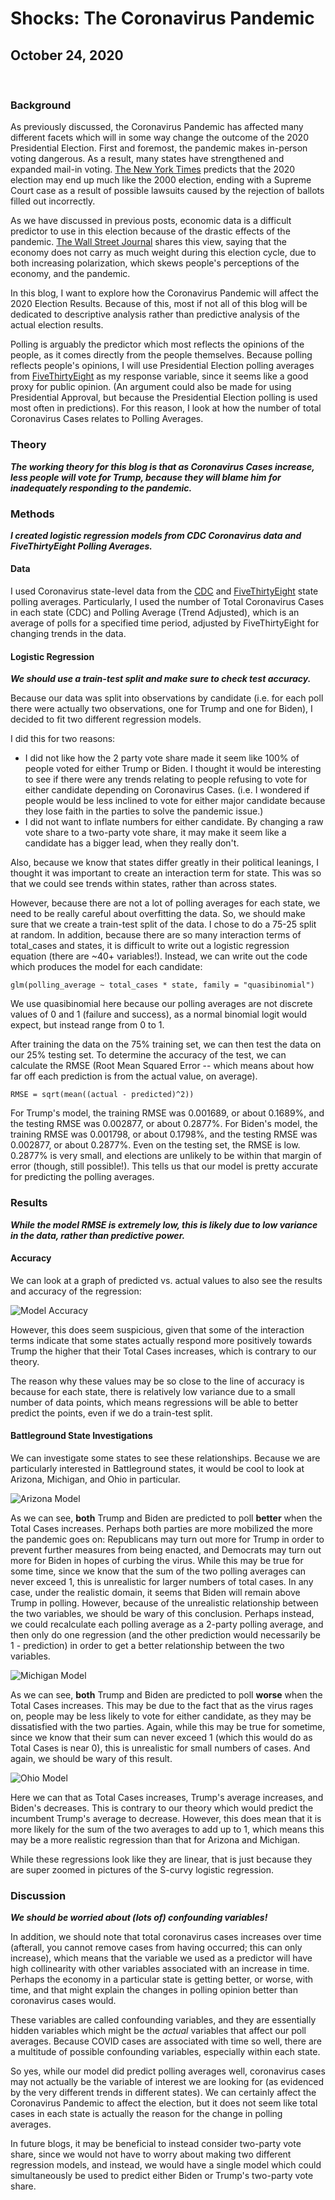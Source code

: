 # Shocks: The Coronavirus Pandemic

## October 24, 2020

<br>

### Background

As previously discussed, the Coronavirus Pandemic has affected many different facets which will in some way change the outcome of the 2020 Presidential Election. First and foremost, the pandemic makes in-person voting dangerous. As a result, many states have strengthened and expanded mail-in voting. [The New York Times](https://www.nytimes.com/2020/10/11/us/elections/vote-by-mail-election.html?auth=login-google) predicts that the 2020 election may end up much like the 2000 election, ending with a Supreme Court case as a result of possible lawsuits caused by the rejection of ballots filled out incorrectly.

As we have discussed in previous posts, economic data is a difficult predictor to use in this election because of the drastic effects of the pandemic. [The Wall Street Journal](https://www.wsj.com/articles/its-the-economy-stupid-carries-less-weight-in-2020-election-11599989400) shares this view, saying that the economy does not carry as much weight during this election cycle, due to both increasing polarization, which skews people's perceptions of the economy, and the pandemic.

In this blog, I want to explore how the Coronavirus Pandemic will affect the 2020 Election Results. Because of this, most if not all of this blog will be dedicated to descriptive analysis rather than predictive analysis of the actual election results.

Polling is arguably the predictor which most reflects the opinions of the people, as it comes directly from the people themselves. Because polling reflects people's opinions, I will use Presidential Election polling averages from [FiveThirtyEight](https://data.fivethirtyeight.com) as my response variable, since it seems like a good proxy for public opinion. (An argument could also be made for using Presidential Approval, but because the Presidential Election polling is used most often in predictions). For this reason, I look at how the number of total Coronavirus Cases relates to Polling Averages.

### Theory

***The working theory for this blog is that as Coronavirus Cases increase, less people will vote for Trump, because they will blame him for inadequately responding to the pandemic.***

### Methods

***I created logistic regression models from CDC Coronavirus data and FiveThirtyEight Polling Averages.***

#### Data 

I used Coronavirus state-level data from the [CDC](https://data.cdc.gov/Case-Surveillance/United-States-COVID-19-Cases-and-Deaths-by-State-o/9mfq-cb36) and [FiveThirtyEight](https://data.fivethirtyeight.com) state polling averages. Particularly, I used the number of Total Coronavirus Cases in each state (CDC) and Polling Average (Trend Adjusted), which is an average of polls for a specified time period, adjusted by FiveThirtyEight for changing trends in the data.

#### Logistic Regression 

***We should use a train-test split and make sure to check test accuracy.***

Because our data was split into observations by candidate (i.e. for each poll there were actually two observations, one for Trump and one for Biden), I decided to fit two different regression models.

I did this for two reasons:
* I did not like how the 2 party vote share made it seem like 100% of people voted for either Trump or Biden. I thought it would be interesting to see if there were any trends relating to people refusing to vote for either candidate depending on Coronavirus Cases. (i.e. I wondered if people would be less inclined to vote for either major candidate because they lose faith in the parties to solve the pandemic issue.)
* I did not want to inflate numbers for either candidate. By changing a raw vote share to a two-party vote share, it may make it seem like a candidate has a bigger lead, when they really don't.

Also, because we know that states differ greatly in their political leanings, I thought it was important to create an interaction term for state. This was so that we could see trends within states, rather than across states.

However, because there are not a lot of polling averages for each state, we need to be really careful about overfitting the data. So, we should make sure that we create a train-test split of the data. I chose to do a 75-25 split at random. In addition, because there are so many interaction terms of total_cases and states, it is difficult to write out a logistic regression equation (there are ~40+ variables!). Instead, we can write out the code which produces the model for each candidate: 

```
glm(polling_average ~ total_cases * state, family = "quasibinomial")
```

We use quasibinomial here because our polling averages are not discrete values of 0 and 1 (failure and success), as a normal binomial logit would expect, but instead range from 0 to 1. 

After training the data on the 75% training set, we can then test the data on our 25% testing set. To determine the accuracy of the test, we can calculate the RMSE (Root Mean Squared Error -- which means about how far off each prediction is from the actual value, on average).

```
RMSE = sqrt(mean((actual - predicted)^2))
```

For Trump's model, the training RMSE was 0.001689, or about 0.1689%, and the testing RMSE was 0.002877, or about 0.2877%. For Biden's model, the training RMSE was 0.001798, or about 0.1798%, and the testing RMSE was 0.002877, or about 0.2877%. Even on the testing set, the RMSE is low. 0.2877% is very small, and elections are unlikely to be within that margin of error (though, still possible!). This tells us that our model is pretty accurate for predicting the polling averages.

### Results

***While the model RMSE is extremely low, this is likely due to low variance in the data, rather than predictive power.***

#### Accuracy

We can look at a graph of predicted vs. actual values to also see the results and accuracy of the regression:

![Model Accuracy](../figures/Shocks_Model_Accuracy.png)

However, this does seem suspicious, given that some of the interaction terms indicate that some states actually respond more positively towards Trump the higher that their Total Cases increases, which is contrary to our theory.

The reason why these values may be so close to the line of accuracy is because for each state, there is relatively low variance due to a small number of data points, which means regressions will be able to better predict the points, even if we do a train-test split.

#### Battleground State Investigations

We can investigate some states to see these relationships. Because we are particularly interested in Battleground states, it would be cool to look at Arizona, Michigan, and Ohio in particular.

![Arizona Model](../figures/Shocks_Model_Arizona.png)

As we can see, **both** Trump and Biden are predicted to poll **better** when the Total Cases increases. Perhaps both parties are more mobilized the more the pandemic goes on: Republicans may turn out more for Trump in order to prevent further measures from being enacted, and Democrats may turn out more for Biden in hopes of curbing the virus. While this may be true for some time, since we know that the sum of the two polling averages can never exceed 1, this is unrealistic for larger numbers of total cases. In any case, under the realistic domain, it seems that Biden will remain above Trump in polling. However, because of the unrealistic relationship between the two variables, we should be wary of this conclusion. Perhaps instead, we could recalculate each polling average as a 2-party polling average, and then only do one regression (and the other prediction would necessarily be 1 - prediction) in order to get a better relationship between the two variables. 

![Michigan Model](../figures/Shocks_Model_Michigan.png)

As we can see, **both** Trump and Biden are predicted to poll **worse** when the Total Cases increases. This may be due to the fact that as the virus rages on, people may be less likely to vote for either candidate, as they may be dissatisfied with the two parties. Again, while this may be true for sometime, since we know that their sum can never exceed 1 (which this would do as Total Cases is near 0), this is unrealistic for small numbers of cases. And again, we should be wary of this result. 

![Ohio Model](../figures/Shocks_Model_Ohio.png)

Here we can that as Total Cases increases, Trump's average increases, and Biden's decreases. This is contrary to our theory which would predict the incumbent Trump's average to decrease. However, this does mean that it is more likely for the sum of the two averages to add up to 1, which means this may be a more realistic regression than that for Arizona and Michigan.

While these regressions look like they are linear, that is just because they are super zoomed in pictures of the S-curvy logistic regression.

### Discussion

***We should be worried about (lots of) confounding variables!***

In addition, we should note that total coronavirus cases increases over time (afterall, you cannot remove cases from having occurred; this can only increase), which means that the variable we used as a predictor will have high collinearity with other variables associated with an increase in time. Perhaps the economy in a particular state is getting better, or worse, with time, and that might explain the changes in polling opinion better than coronavirus cases would.

These variables are called confounding variables, and they are essentially hidden variables which might be the *actual* variables that affect our poll averages. Because COVID cases are associated with time so well, there are a multitude of possible confounding variables, especially within each state.

So yes, while our model did predict polling averages well, coronavirus cases may not actually be the variable of interest we are looking for (as evidenced by the very different trends in different states). We can certainly affect the Coronavirus Pandemic to affect the election, but it does not seem like total cases in each state is actually the reason for the change in polling averages.

In future blogs, it may be beneficial to instead consider two-party vote share, since we would not have to worry about making two different regression models, and instead, we would have a single model which could simultaneously be used to predict either Biden or Trump's two-party vote share.
